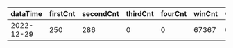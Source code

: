 |dataTime|firstCnt|secondCnt|thirdCnt|fourCnt|winCnt|vrate|wrate|
|-|-|-|-|-|-|-|-|
|2022-12-29|250|286|0|0|67367|0%|0%|